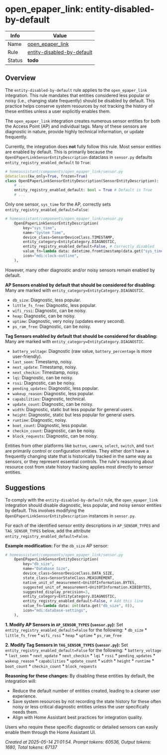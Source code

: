 # open_epaper_link: entity-disabled-by-default

| Info   | Value                                                                    |
|--------|--------------------------------------------------------------------------|
| Name   | [open_epaper_link](https://www.home-assistant.io/integrations/open_epaper_link/) |
| Rule   | [entity-disabled-by-default](https://developers.home-assistant.io/docs/core/integration-quality-scale/rules/entity-disabled-by-default)                                                     |
| Status | **todo**                                                                 |

## Overview

The `entity-disabled-by-default` rule applies to the `open_epaper_link` integration. This rule mandates that entities considered less popular or noisy (i.e., changing state frequently) should be disabled by default. This practice helps conserve system resources by not tracking the history of these entities unless a user explicitly enables them.

The `open_epaper_link` integration creates numerous sensor entities for both the Access Point (AP) and individual tags. Many of these sensors are diagnostic in nature, provide highly technical information, or update frequently.

Currently, the integration does **not** fully follow this rule.
Most sensor entities are enabled by default. This is primarily because the `OpenEPaperLinkSensorEntityDescription` dataclass in `sensor.py` defaults `entity_registry_enabled_default` to `True`:

```python
# homeassistant/components/open_epaper_link/sensor.py
@dataclass(kw_only=True, frozen=True)
class OpenEPaperLinkSensorEntityDescription(SensorEntityDescription):
    # ...
    entity_registry_enabled_default: bool = True # Default is True
    # ...
```

Only one sensor, `sys_time` for the AP, correctly sets `entity_registry_enabled_default=False`:
```python
# homeassistant/components/open_epaper_link/sensor.py
    OpenEPaperLinkSensorEntityDescription(
        key="sys_time",
        name="System Time",
        device_class=SensorDeviceClass.TIMESTAMP,
        entity_category=EntityCategory.DIAGNOSTIC,
        entity_registry_enabled_default=False, # Correctly disabled
        value_fn=lambda data: datetime.fromtimestamp(data.get("sys_time", 0), tz=timezone.utc),
        icon="mdi:clock-outline",
    ),
```

However, many other diagnostic and/or noisy sensors remain enabled by default.

**AP Sensors enabled by default that should be considered for disabling:**
Many are marked with `entity_category=EntityCategory.DIAGNOSTIC`.
*   `db_size`: Diagnostic, less popular.
*   `little_fs_free`: Diagnostic, less popular.
*   `wifi_rssi`: Diagnostic, can be noisy.
*   `heap`: Diagnostic, can be noisy.
*   `uptime`: Diagnostic, very noisy (updates every second).
*   `ps_ram_free`: Diagnostic, can be noisy.

**Tag Sensors enabled by default that should be considered for disabling:**
Many are marked with `entity_category=EntityCategory.DIAGNOSTIC`.
*   `battery_voltage`: Diagnostic (raw value, `battery_percentage` is more user-friendly).
*   `last_seen`: Timestamp, noisy.
*   `next_update`: Timestamp, noisy.
*   `next_checkin`: Timestamp, noisy.
*   `lqi`: Diagnostic, can be noisy.
*   `rssi`: Diagnostic, can be noisy.
*   `pending_updates`: Diagnostic, less popular.
*   `wakeup_reason`: Diagnostic, less popular.
*   `capabilities`: Diagnostic, technical.
*   `update_count`: Diagnostic, can be noisy.
*   `width`: Diagnostic, static but less popular for general users.
*   `height`: Diagnostic, static but less popular for general users.
*   `runtime`: Diagnostic, noisy.
*   `boot_count`: Diagnostic, less popular.
*   `checkin_count`: Diagnostic, can be noisy.
*   `block_requests`: Diagnostic, can be noisy.

Entities from other platforms like `button`, `camera`, `select`, `switch`, and `text` are primarily control or configuration entities. They either don't have a frequently changing state that is historically tracked in the same way as sensors, or they represent essential controls. The rule's reasoning about resource cost from state history tracking applies most directly to sensor entities.

## Suggestions

To comply with the `entity-disabled-by-default` rule, the `open_epaper_link` integration should disable diagnostic, less popular, and noisy sensor entities by default. This involves modifying the `OpenEPaperLinkSensorEntityDescription` instances in `sensor.py`.

For each of the identified sensor entity descriptions in `AP_SENSOR_TYPES` and `TAG_SENSOR_TYPES` below, add the attribute `entity_registry_enabled_default=False`.

**Example modification:**
For the `db_size` AP sensor:
```python
# homeassistant/components/open_epaper_link/sensor.py
    OpenEPaperLinkSensorEntityDescription(
        key="db_size",
        name="Database Size",
        device_class=SensorDeviceClass.DATA_SIZE,
        state_class=SensorStateClass.MEASUREMENT,
        native_unit_of_measurement=UnitOfInformation.BYTES,
        suggested_unit_of_measurement=UnitOfInformation.KIBIBYTES,
        suggested_display_precision=3,
        entity_category=EntityCategory.DIAGNOSTIC,
        entity_registry_enabled_default=False, # Add this line
        value_fn=lambda data: int(data.get("db_size", 0)),
        icon="mdi:database-settings",
    ),
```

**1. Modify AP Sensors in `AP_SENSOR_TYPES` (`sensor.py`):**
   Set `entity_registry_enabled_default=False` for the following:
    *   `db_size`
    *   `little_fs_free`
    *   `wifi_rssi`
    *   `heap`
    *   `uptime`
    *   `ps_ram_free`

**2. Modify Tag Sensors in `TAG_SENSOR_TYPES` (`sensor.py`):**
   Set `entity_registry_enabled_default=False` for the following:
    *   `battery_voltage`
    *   `last_seen`
    *   `next_update`
    *   `next_checkin`
    *   `lqi`
    *   `rssi`
    *   `pending_updates`
    *   `wakeup_reason`
    *   `capabilities`
    *   `update_count`
    *   `width`
    *   `height`
    *   `runtime`
    *   `boot_count`
    *   `checkin_count`
    *   `block_requests`

**Reasoning for these changes:**
By disabling these entities by default, the integration will:
*   Reduce the default number of entities created, leading to a cleaner user experience.
*   Save system resources by not recording the state history for these often noisy or less critical diagnostic entities unless the user specifically needs them.
*   Align with Home Assistant best practices for integration quality.

Users who require these specific diagnostic or detailed sensors can easily enable them through the Home Assistant UI.

_Created at 2025-05-14 21:01:54. Prompt tokens: 60536, Output tokens: 1680, Total tokens: 67137_
